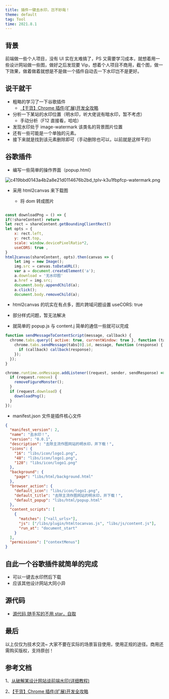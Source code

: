 ```yaml
---
title: 插件一键去水印，岂不妙哉！
theme: default
tag: Tool
time: 2021.8.1
---
```


## 背景

前端做一些个人项目，没有 UI 实在太难搞了，PS 又需要学习成本，就想着用一些设计网站做一些图，做好之后发现要 Vip，想着个人项目不商用，截个图，做一下效果，做着做着就想是不是做一个插件自动去一下水印岂不是更好。

## 说干就干

- 粗略的学习了一下谷歌插件
  - [【干货】Chrome 插件(扩展)开发全攻略](https://www.cnblogs.com/liuxianan/p/chrome-plugin-develop.html)
- 分析一下某站的水印位置（明水印，听大佬说有暗水印，暂不考虑）
  - 手动分析（F12 直接看，哈哈）
- 发现水印处于 image-watermark 该类名的背景图片位置
- 还有一些可能是一个单独的元素。
- 接下来就是找到该元素删除即可（手动删除也可以，以前就是这样干的）

## 谷歌插件

- 编写一些简单的操作界面（popup.html）

![c419bbd0143a4b2a8e21d0114676b2bd_tplv-k3u1fbpfcp-watermark.png](https://p3-juejin.byteimg.com/tos-cn-i-k3u1fbpfcp/77a94128224a4f8abebfb3916545ae2e~tplv-k3u1fbpfcp-watermark.image)

- 采用 html2canvas 来下载图

  - 将 dom 转成图片

```javascript

const downloadPng = () => {
if(!shareContent) return
let rect = shareContent.getBoundingClientRect()
let opts = {
    x: rect.left,
    y: rect.top,
    scale: window.devicePixelRatio*2,
    useCORS: true ,
}
html2canvas(shareContent, opts).then(canvas => {
    let img = new Image();
    img.src = canvas.toDataURL();
    var a = document.createElement('a');
    a.download = '无水印图'
    a.href = img.src;
    document.body.appendChild(a);
    a.click();
    document.body.removeChild(a);

```

- html2canvas 的坑实在有点多，图片跨域问题设置 useCORS: true
- 部分样式问题，暂无法解决

- 就简单的 popup.js 与 content.j 简单的通信一些就可以完成

```javascript
function sendMessageToContentScript(message, callback) {
  chrome.tabs.query({ active: true, currentWindow: true }, function (tabs) {
    chrome.tabs.sendMessage(tabs[0].id, message, function (response) {
      if (callback) callback(response);
    });
  });
}
```

```javascript
chrome.runtime.onMessage.addListener((request, sender, sendResponse) => {
  if (request.remove) {
    removeFigureMonster();
  }
  if (request.download) {
    downloadPng();
  }
});
```

- manifest.json 文件是插件核心文件

```json
{
  "manifest_version": 2,
  "name": "去水印！",
  "version": "0.0.1",
  "description": "去除主流作图网站的明水印，并下载！",
  "icons": {
    "16": "libs/icon/logo1.png",
    "48": "libs/icon/logo1.png",
    "128": "libs/icon/logo1.png"
  },
  "background": {
    "page": "libs/html/background.html"
  },
  "browser_action": {
    "default_icon": "libs/icon/logo1.png",
    "default_title": "去除主流作图网站的明水印，并下载！",
    "default_popup": "libs/html/popup.html"
  },
  "content_scripts": [
    {
      "matches": ["<all_urls>"],
      "js": ["/libs/plugin/htmltocanvas.js", "libs/js/content.js"],
      "run_at": "document_start"
    }
  ],
  "permissions": ["contextMenus"]
}
```

## 自此一个谷歌插件就简单的完成

- 可以一键去水印然后下载
- 应该其他设计网站大同小异

## 源代码

- [源代码,随手写的不用 star，自取](https://github.com/aqlmc/remove-watermask)

## 最后

以上仅仅为技术交流~ 大家不要在实际的场景盲目使用，使用正规的途径。商用还需购买版权，支持原创！

## 参考文档

1、[从破解某设计网站谈前端水印(详细教程)](https://juejin.cn/post/6900713052270755847)

2、[【干货】Chrome 插件(扩展)开发全攻略](https://www.cnblogs.com/liuxianan/p/chrome-plugin-develop.html)
